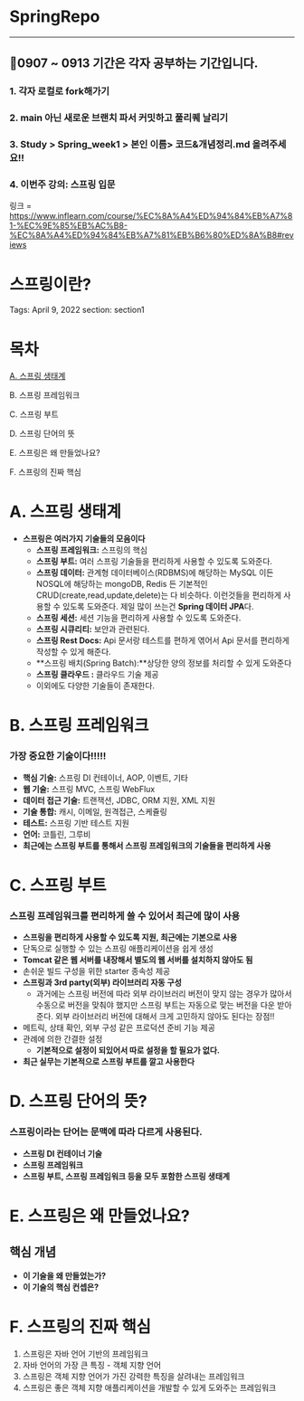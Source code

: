 # SpringRepo
------------
## 📍0907 ~ 0913 기간은 각자 공부하는 기간입니다. 
### 1. 각자 로컬로 fork해가기
### 2. main 아닌 새로운 브랜치 파서 커밋하고 풀리퀘 날리기
### 3. Study > Spring_week1 > 본인 이름> 코드&개념정리.md 올려주세요!!
### 4. 이번주 강의: 스프링 입문
링크 = https://www.inflearn.com/course/%EC%8A%A4%ED%94%84%EB%A7%81-%EC%9E%85%EB%AC%B8-%EC%8A%A4%ED%94%84%EB%A7%81%EB%B6%80%ED%8A%B8#reviews


# 스프링이란?

Tags: April 9, 2022
section: section1

# 목차

[A. 스프링 생태계](#A.스프링생태계)

B. 스프링 프레임워크

C. 스프링 부트

D. 스프링 단어의 뜻

E. 스프링은 왜 만들었나요?

F. 스프링의 진짜 핵심

# A. 스프링 생태계

- **스프링은 여러가지 기술들의 모음이다**
    - **스프링 프레임워크:** 스프링의 핵심
    - **스프링 부트:**  여러 스프링 기술들을 편리하게 사용할 수 있도록 도와준다.
    - **스프링 데이터:**  관계형 데이터베이스(RDBMS)에 해당하는 MySQL 이든     NOSQL에 해당하는 mongoDB, Redis 든 기본적인 CRUD(create,read,update,delete)는 다 비슷하다. 이런것들을 편리하게 사용할 수 있도록 도와준다. 제일 많이 쓰는건 **Spring 데이터 JPA**다.
    - **스프링 세션:** 세션 기능을 편리하게 사용할 수 있도록 도와준다.
    - **스프링 시큐리티:** 보안과 관련된다.
    - **스프링 Rest Docs:**  Api 문서랑 테스트를 편하게 엮어서 Api 문서를 편리하게 작성할 수 있게 해준다.
    - **스프링 배치(Spring Batch):**상당한 양의 정보를 처리할 수 있게 도와준다
    - **스프링 클라우드 :**  클라우드 기술 제공
    - 이외에도 다양한 기술들이 존재한다.
    

# B. 스프링 프레임워크

### 가장 중요한 기술이다!!!!!

- **핵심 기술:**    스프링 DI 컨테이너, AOP, 이벤트, 기타
- **웹 기술:**   스프링 MVC, 스프링 WebFlux
- **데이터 접근 기술:**   트랜잭션, JDBC, ORM 지원, XML 지원
- **기술 통합:**   캐시, 이메일, 원격접근, 스케쥴링
- **테스트:**    스프링 기반 테스트 지원
- **언어:**    코틀린, 그루비
- **최근에는 스프링 부트를 통해서 스프링 프레임워크의 기술들을 편리하게 사용**

# C. 스프링 부트

### 스프링 프레임워크를 편리하게 쓸 수 있어서 최근에 많이 사용

- **스프링을 편리하게 사용할 수 있도록 지원, 최근에는 기본으로 사용**
- 단독으로 실행할 수 있는 스프링 애플리케이션을 쉽게 생성
- **Tomcat 같은 웹 서버를 내장해서 별도의 웹 서버를 설치하지 않아도 됨**
- 손쉬운 빌드 구성을 위한 starter 종속성 제공
- **스프링과 3rd party(외부) 라이브러리 자동 구성**
    - 과거에는 스프링 버전에 따라 외부 라이브러리 버전이 맞지 않는 경우가 많아서 수동으로 버전을 맞춰야 했지만 스프링 부트는 자동으로 맞는 버전을 다운 받아 준다. 외부 라이브러리 버전에 대해서 크게 고민하지 않아도 된다는 장점!!
- 메트릭, 상태 확인, 외부 구성 같은 프로덕션 준비 기능 제공
- 관례에 의한 간결한 설정
    - **기본적으로 설정이 되있어서 따로 설정을 할 필요가 없다.**
- **최근 실무는 기본적으로 스프링 부트를 깔고 사용한다**

# D. 스프링 단어의 뜻?

### 스프링이라는 단어는 문맥에 따라 다르게 사용된다.

- **스프링 DI 컨테이너 기술**
- **스프링 프레임워크**
- **스프링 부트, 스프링 프레임워크 등을 모두 포함한 스프링 생태계**

# E. 스프링은 왜 만들었나요?

## 핵심 개념

- **이 기술을 왜 만들었는가?**
- **이 기술의 핵심 컨셉은?**

# F. 스프링의 진짜 핵심

1. 스프링은 자바 언어 기반의 프레임워크
2. 자바 언어의 가장 큰 특징 - 객체 지향 언어
3. 스프링은 객체 지향 언어가 가진 강력한 특징을 살려내는 프레임워크
4. 스프링은 좋은 객체 지향 애플리케이션을 개발할 수 있게 도와주는 프레임워크

